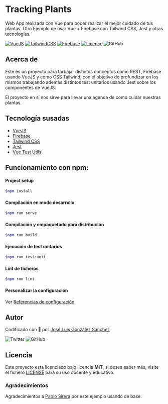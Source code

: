 # Tracking Plants

Web App realizada con Vue para poder realizar el mejor cuidado de tus plantas. Otro Ejemplo de usar Vue + Firebase con Tailwind CSS, Jest y otras tecnologías.

[![VueJS](https://img.shields.io/badge/VueJs-%20Ready-41B883)](https://vuejs.org/)
[![TailwindCSS](https://img.shields.io/badge/TailwindCSS-%20Ready-5c6ac4)](https://tailwindcss.com/)
[![Firebase](https://img.shields.io/badge/Firebase-%20Ready-FFA000)](https://gulpjs.com/)
[![Licence](https://img.shields.io/github/license/joseluisgs/tracking-plants)](https://github.com/joseluisgs/tracking-plants/blob/master/LICENSE)
![GitHub](https://img.shields.io/github/last-commit/joseluisgs/tracking-plants)

## Acerca de

Este es un proyecto para tarbajar distintos conceptos como REST, Firebase usando VueJS y como CSS Tailwind, con el objetivo de profundizar en los mismos trabajando además distintos test unitarios usando Jest sobre los componentes de VueJS.

El proyecto en sí nos sirve para llevar una agenda de como cuidar nuestras plantas.

## Tecnología susadas

- [VueJS](https://vuejs.org/)
- [Firebase](https://firebase.google.com/)
- [Tailwind CSS](https://tailwindcss.com/)
- [Jest](https://jestjs.io/es-ES/)
- [Vue Test Utils](https://vue-test-utils.vuejs.org/)

## Funcionamiento con npm:

#### Project setup

```bash
$npm install
```

#### Compilación en modo desarrollo

```bash
$npm run serve
```

#### Compilación y empaquetado para distribución

```bash
$npm run build
```

#### Ejecución de test unitarios

```bash
$npm run test:unit
```

#### Lint de ficheros

```bash
$npm run lint
```

#### Personalizar la configuración

Ver [Referencias de configuración](https://cli.vuejs.org/config/).

## Autor

Codificado con :sparkling_heart: por [José Luis González Sánchez](https://twitter.com/joseluisgonsan)

![Twitter](https://img.shields.io/twitter/follow/joseluisgonsan?style=social) ![GitHub](https://img.shields.io/github/followers/joseluisgs?style=social)

## Licencia

Este proyecto esta licenciado bajo licencia **MIT**, si desea saber más, visite el fichero [LICENSE](https://github.com/joseluisgs/tracking-plants/blob/master/LICENSE) para su uso docente y educativo.

### Agradecimientos

Agradecimientos a [Pablo Sirera](https://pablosirera.com/) por este ejemplo usando de base.
